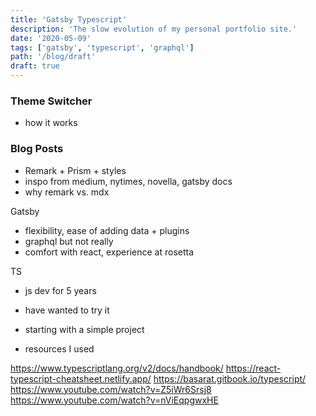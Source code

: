 ```yaml
---
title: 'Gatsby Typescript'
description: 'The slow evolution of my personal portfolio site.'
date: '2020-05-09'
tags: ['gatsby', 'typescript', 'graphql']
path: '/blog/draft'
draft: true
---
```


### Theme Switcher

- how it works

### Blog Posts

- Remark + Prism + styles
- inspo from medium, nytimes, novella, gatsby docs
- why remark vs. mdx

Gatsby

- flexibility, ease of adding data + plugins
- graphql but not really
- comfort with react, experience at rosetta

TS

- js dev for 5 years
- have wanted to try it
- starting with a simple project

- resources I used

https://www.typescriptlang.org/v2/docs/handbook/
https://react-typescript-cheatsheet.netlify.app/
https://basarat.gitbook.io/typescript/
https://www.youtube.com/watch?v=Z5iWr6Srsj8
https://www.youtube.com/watch?v=nViEqpgwxHE

